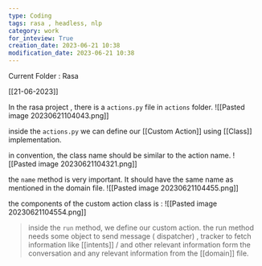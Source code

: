 ```yaml
---
type: Coding  
tags: rasa , headless, nlp
category: work
for_inteview: True
creation_date: 2023-06-21 10:38
modification_date: 2023-06-21 10:38
---
```


  
Current Folder : Rasa




[[21-06-2023]]

In the rasa project , there is a `actions.py` file in `actions` folder. ![[Pasted image 20230621104043.png]]

inside the `actions.py` we can define our [[Custom Action]] using [[Class]] implementation. 

in convention, the class name should be similar to the action name. 
![[Pasted image 20230621104321.png]]

the `name` method is very important. It should have the same name as mentioned in the domain file. 
![[Pasted image 20230621104455.png]]

the components of the custom action class is : 
![[Pasted image 20230621104554.png]]

>inside the `run` method, we define our custom action. the run method needs some object to send message ( dispatcher) , tracker to fetch information like [[intents]] /  and other relevant information form the conversation and any relevant information from the [[domain]] file. 



